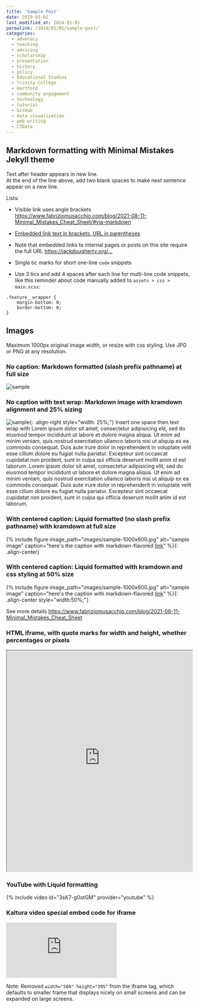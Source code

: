 ```yaml
---
title: 'Sample Post'
date: 2019-01-01
last_modified_at: 2024-01-01
permalink: /2019/01/01/sample-post/
categories:
  - advocacy
  - teaching
  - advising
  - scholarship
  - presentation
  - history
  - policy
  - Educational Studies
  - Trinity College
  - Hartford
  - community engagement
  - technology
  - tutorial
  - GitHub
  - data visualization
  - web writing
  - CTData
---
```

## Markdown formatting with Minimal Mistakes Jekyll theme
Text after header appears in new line.  
At the end of the line above, add two blank spaces to make next sentence appear on a new line.

Lists:  
- Visible link uses angle brackets <https://www.fabriziomusacchio.com/blog/2021-08-11-Minimal_Mistakes_Cheat_Sheet/#via-markdown>
- [Embedded link text in brackets, URL in parentheses](http://google.com)
- Note that embedded links to internal pages or posts on this site require the full URL <https://jackdougherty.org/...>

- Single tic marks for short one-line `code` snippets
- Use 3 tics and add 4 spaces after each line for multi-line code snippets, like this reminder about code manually added to `assets > css > main.scss`:
```
.feature__wrapper {    
    margin-bottom: 0;    
    border-bottom: 0;    
}    
```

## Images
Maximum 1000px original image width, or resize with css styling. Use JPG or PNG at any resolution.

### No caption: Markdown formatted (slash prefix pathname) at full size
![sample](/images/sample-300x200.jpg)

### No caption with text wrap: Markdown image with kramdown alignment and 25% sizing
![sample](/images/sample-300x200.jpg){: .align-right style="width: 25%;"} Insert one space then text wrap with Lorem ipsum dolor sit amet, consectetur adipisicing elit, sed do eiusmod tempor incididunt ut labore et dolore magna aliqua. Ut enim ad minim veniam, quis nostrud exercitation ullamco laboris nisi ut aliquip ex ea commodo consequat. Duis aute irure dolor in reprehenderit in voluptate velit esse cillum dolore eu fugiat nulla pariatur. Excepteur sint occaecat cupidatat non proident, sunt in culpa qui officia deserunt mollit anim id est laborum. Lorem ipsum dolor sit amet, consectetur adipisicing elit, sed do eiusmod tempor incididunt ut labore et dolore magna aliqua. Ut enim ad minim veniam, quis nostrud exercitation ullamco laboris nisi ut aliquip ex ea commodo consequat. Duis aute irure dolor in reprehenderit in voluptate velit esse cillum dolore eu fugiat nulla pariatur. Excepteur sint occaecat cupidatat non proident, sunt in culpa qui officia deserunt mollit anim id est laborum.

### With centered caption: Liquid formatted (no slash prefix pathname) with kramdown at full size
{% include figure image_path="images/sample-1000x600.jpg" alt="sample image" caption="here's the caption with markdown-flavored [link](https://handsondataviz.org)" %}{: .align-center}

### With centered caption: Liquid formatted with kramdown and css styling at 50% size
{% include figure image_path="images/sample-1000x600.jpg" alt="sample image" caption="here's the caption with markdown-flavored [link](https://handsondataviz.org)" %}{: .align-center style="width:50%;"}

See more details <https://www.fabriziomusacchio.com/blog/2021-08-11-Minimal_Mistakes_Cheat_Sheet>


### HTML iframe, with quote marks for width and height, whether percentages or pixels
<iframe src="https://jackdougherty.youcanbook.me/" width="100%" height="600px"></iframe>

### YouTube with Liquid formatting
{% include video id="3sK7-g0otGM" provider="youtube" %}

### Kaltura video special embed code for iframe
<iframe src="https://cdnapisec.kaltura.com/p/2366381/sp/236638100/embedIframeJs/uiconf_id/42684261/partner_id/2366381?iframeembed=true&playerId=kplayer&entry_id=1_aq660eab&flashvars[streamerType]=auto"  allowfullscreen webkitallowfullscreen mozAllowFullScreen allow="autoplay *; fullscreen *; encrypted-media *" frameborder="0"></iframe>

Note: Removed `width="560" height="395"` from the iframe tag, which defaults to smaller frame that displays nicely on small screens and can be expanded on large screens.
